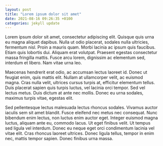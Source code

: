 ```yaml
---
layout: post
title: "Lorem ipsum dolor sit amet"
date: 2021-08-16 09:26:35 +0100
categories: jekyll update
---
```


Lorem ipsum dolor sit amet, consectetur adipiscing elit. Quisque quis urna eu magna aliquet dapibus. Nulla ut odio placerat, sodales nulla ultricies, fermentum nisl. Proin a mauris quam. Morbi lacinia ac ipsum quis faucibus. Etiam quis lobortis dui. Aliquam erat volutpat. Praesent egestas consectetur massa fringilla mattis. Fusce arcu lorem, dignissim ac elementum sed, interdum et libero. Nam vitae urna leo.

Maecenas hendrerit erat odio, ac accumsan lectus laoreet id. Donec ut feugiat enim, quis mattis elit. Nullam at ullamcorper velit, ac euismod magna. Cras nulla velit, ultrices cursus turpis at, efficitur elementum tellus. Duis placerat sapien quis turpis luctus, vel lacinia orci tempor. Sed vel lectus metus. Duis dictum at ante nec mollis. Donec eu urna sodales, maximus turpis vitae, egestas elit.

Sed pellentesque lectus malesuada lectus rhoncus sodales. Vivamus auctor iaculis sem sit amet blandit. Fusce eleifend nec metus nec consequat. Nunc bibendum enim lectus, non luctus enim auctor eget. Integer euismod magna luctus, aliquam ante eu, commodo lacus. Ut eget finibus velit. Ut tempus sed ligula vel interdum. Donec eu neque eget orci condimentum lacinia vel vitae elit. Cras rhoncus laoreet ultrices. Donec ligula tellus, tempor in enim nec, mattis tempor sapien. Donec finibus urna massa.
